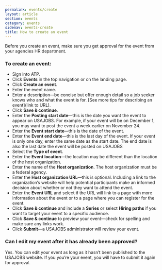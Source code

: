 ```yaml
---
permalink: events/create
layout: article
section: events
category: events
sidenav: events-create
title: How to create an event
---
```


Before you create an event, make sure you get approval for the event from your agencies HR department. 

### To create an event:

* Sign into ATP.
* Click **Events** in the top navigation or on the landing page.
* Click **Create an event**.
* Enter the event name.
* Enter a description—be concise but offer enough detail so a job seeker knows who and what the event is for.  [See more tips for describing an event](link to URL).
* Click **Save & continue**.
* Enter the **Posting start date**—this is the date you want the event to appear on USAJOBS.  For example, if your event will be on December 1, you may want to post the event a week earlier on November 24.
* Enter the **Event start date**—this is the date of the event.
* Enter the **Event end date**—this is the last day of the event.  If your event is only one day, enter the same date as the start date. The end date is also the last date the event will be posted on USAJOBS
* Select the **Type of event**.
* Enter the **Event location**—the location may be different than the location of the host organization.
* Enter the name of the **Host organization**. The host organization must be a federal agency.
* Enter the **Host organization URL**—this is optional. Including a link to the organization’s website will help potential participants make an informed decision about whether or not they want to attend the event.
* Enter the **Event URL** and select if the URL will link to a page with more information about the event or to a page where you can register for the event.
* Click **Save & continue** and include a **Series** or select **Hiring paths** if you want to target your event to a specific audience.
* Click **Save & continue** to preview your event—check for spelling and make sure any links work.
* Click **Submit**—a USAJOBS administrator will review your event.

### Can I edit my event after it has already been approved?

Yes. You can edit your event as long as it hasn’t been published to the USAJOBS website. If you you’re your event, you will have to submit it again for approval. 
